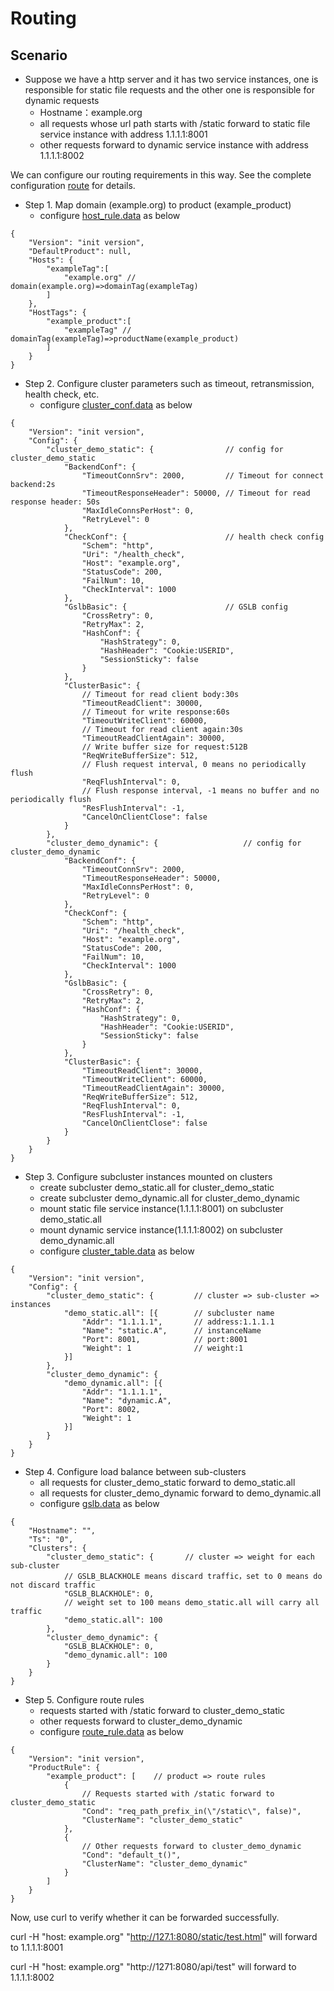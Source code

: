 # Routing

## Scenario

* Suppose we have a http server and it has two service instances, one is responsible for static file requests and the other one is responsible for dynamic requests
  * Hostname：example.org
  * all requests whose url path starts with /static forward to static file service instance with address 1.1.1.1:8001
  * other requests forward to dynamic service instance with address 1.1.1.1:8002

We can configure our routing requirements in this way. See the complete configuration [route](../../../example_conf/route) for details.

* Step 1. Map domain (example.org) to product (example_product)
  * configure [host_rule.data](../../../example_conf/route/server_data_conf/host_rule.data) as below

```
{
    "Version": "init version",
    "DefaultProduct": null,
    "Hosts": {
        "exampleTag":[
            "example.org" // domain(example.org)=>domainTag(exampleTag)
        ]
    },
    "HostTags": {
        "example_product":[
            "exampleTag" // domainTag(exampleTag)=>productName(example_product)
        ]
    }
}
```

* Step 2. Configure cluster parameters such as timeout, retransmission, health check, etc.
  * configure [cluster_conf.data](../../../example_conf/route/server_data_conf/cluster_conf.data) as below

```
{
    "Version": "init version",
    "Config": {
        "cluster_demo_static": {                // config for cluster_demo_static
            "BackendConf": {
                "TimeoutConnSrv": 2000,         // Timeout for connect backend:2s
                "TimeoutResponseHeader": 50000, // Timeout for read response header: 50s
                "MaxIdleConnsPerHost": 0,
                "RetryLevel": 0
            },
            "CheckConf": {                      // health check config
                "Schem": "http",
                "Uri": "/health_check",
                "Host": "example.org",
                "StatusCode": 200,
                "FailNum": 10,
                "CheckInterval": 1000
            },
            "GslbBasic": {                      // GSLB config
                "CrossRetry": 0,
                "RetryMax": 2,
                "HashConf": {
                    "HashStrategy": 0,
                    "HashHeader": "Cookie:USERID",
                    "SessionSticky": false
                }
            },
            "ClusterBasic": {
                // Timeout for read client body:30s
                "TimeoutReadClient": 30000,
                // Timeout for write response:60s
                "TimeoutWriteClient": 60000, 
                // Timeout for read client again:30s
                "TimeoutReadClientAgain": 30000,
                // Write buffer size for request:512B
                "ReqWriteBufferSize": 512,
                // Flush request interval, 0 means no periodically flush
                "ReqFlushInterval": 0,
                // Flush response interval, -1 means no buffer and no periodically flush
                "ResFlushInterval": -1,
                "CancelOnClientClose": false
            }
        },
        "cluster_demo_dynamic": {                   // config for cluster_demo_dynamic
            "BackendConf": {
                "TimeoutConnSrv": 2000,
                "TimeoutResponseHeader": 50000,
                "MaxIdleConnsPerHost": 0,
                "RetryLevel": 0
            },
            "CheckConf": {
                "Schem": "http",
                "Uri": "/health_check",
                "Host": "example.org",
                "StatusCode": 200,
                "FailNum": 10,
                "CheckInterval": 1000
            },
            "GslbBasic": {
                "CrossRetry": 0,
                "RetryMax": 2,
                "HashConf": {
                    "HashStrategy": 0,
                    "HashHeader": "Cookie:USERID",
                    "SessionSticky": false
                }
            },
            "ClusterBasic": {
                "TimeoutReadClient": 30000,
                "TimeoutWriteClient": 60000,
                "TimeoutReadClientAgain": 30000,   
                "ReqWriteBufferSize": 512,
                "ReqFlushInterval": 0,
                "ResFlushInterval": -1,
                "CancelOnClientClose": false
            }
        }
    }
}
```

* Step 3. Configure subcluster instances mounted on clusters
  * create subcluster demo_static.all for cluster_demo_static
  * create subcluster demo_dynamic.all for  cluster_demo_dynamic
  * mount static file service instance(1.1.1.1:8001) on subcluster demo_static.all
  * mount dynamic service instance(1.1.1.1:8002) on subcluster demo_dynamic.all
  * configure [cluster_table.data](../../../example_conf/route/cluster_conf/cluster_table.data) as below

```
{
    "Version": "init version",
    "Config": {
        "cluster_demo_static": {         // cluster => sub-cluster => instances
            "demo_static.all": [{        // subcluster name
                "Addr": "1.1.1.1",       // address:1.1.1.1
                "Name": "static.A",      // instanceName
                "Port": 8001,            // port:8001
                "Weight": 1              // weight:1
            }]
        },
        "cluster_demo_dynamic": {
            "demo_dynamic.all": [{
                "Addr": "1.1.1.1",
                "Name": "dynamic.A",
                "Port": 8002,
                "Weight": 1
            }]
        }
    }
}
```

* Step 4. Configure load balance between sub-clusters
  * all requests for cluster_demo_static forward to demo_static.all
  * all requests for cluster_demo_dynamic forward to demo_dynamic.all
  * configure [gslb.data](../../../example_conf/route/cluster_conf/gslb.data) as below

```
{
    "Hostname": "",
    "Ts": "0",
    "Clusters": {
        "cluster_demo_static": {       // cluster => weight for each sub-cluster
            // GSLB_BLACKHOLE means discard traffic，set to 0 means do not discard traffic
            "GSLB_BLACKHOLE": 0,  
            // weight set to 100 means demo_static.all will carry all traffic
            "demo_static.all": 100
        },
        "cluster_demo_dynamic": {
            "GSLB_BLACKHOLE": 0,
            "demo_dynamic.all": 100
        }
    }
}
```

* Step 5. Configure route rules
  * requests started with /static forward to cluster_demo_static
  * other requests forward to cluster_demo_dynamic
  * configure [route_rule.data](../../../example_conf/route/server_data_conf/route_rule.data) as below

```
{
    "Version": "init version",
    "ProductRule": {
        "example_product": [    // product => route rules
            {
                // Requests started with /static forward to cluster_demo_static
                "Cond": "req_path_prefix_in(\"/static\", false)",  
                "ClusterName": "cluster_demo_static"
            },
            {
                // Other requests forward to cluster_demo_dynamic
                "Cond": "default_t()",
                "ClusterName": "cluster_demo_dynamic"
            }
        ]
    }
}
```

Now, use curl to verify whether it can be forwarded successfully.

curl -H "host: example.org" "http://127.1:8080/static/test.html"  will forward to 1.1.1.1:8001

curl -H "host: example.org" "http://1271:8080/api/test"  will forward to 1.1.1.1:8002